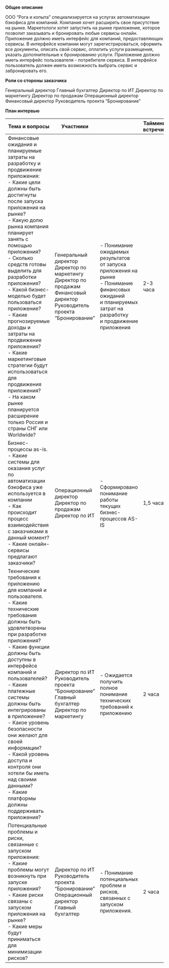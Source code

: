 ﻿**Общее описание**

ООО “Рога и копыта” специализируется на услугах автоматизации бэкофиса для компаний. Компания хочет расширять свое присутствие на рынке. Маркетологи хотят запустить на рынке приложение, которое позволит заказывать и бронировать любые сервисы онлайн.
Приложение должно иметь интерфейс для компаний, предоставляющих сервисы. В интерфейсе компании могут зарегистрироваться, оформить все документы, описать свой сервис, оплатить услуги размещения, указать дополнительные к бронированию услуги.
Приложение должно иметь интерфейс пользователя - потребителя сервиса. В интерфейсе пользователь должен иметь возможность выбрать сервис и забронировать его. 

**Роли со стороны заказчика**

Генеральный директор
Главный бухгалтер
Директор по ИТ
Директор по маркетингу
Директор по продажам
Операционный директор
Финансовый директор
Руководитель проекта “Бронирование”

**План интервью**

| Тема и вопросы                                                                                                                                                                                                                                                                                                                                                                                                                                                                                                                                                                                                   | Участники                                                                                                                                |                                                                                                                                                                            | Тайминг встречи: |
| ---------------------------------------------------------------------------------------------------------------------------------------------------------------------------------------------------------------------------------------------------------------------------------------------------------------------------------------------------------------------------------------------------------------------------------------------------------------------------------------------------------------------------------------------------------------------------------------------------------------- | ---------------------------------------------------------------------------------------------------------------------------------------- | -------------------------------------------------------------------------------------------------------------------------------------------------------------------------- | ---------------- |
| Финансовые ожидания и планируемые затраты на разработку и продвижение приложения:<br>\- Какие цели должны быть достигнуты после запуска приложения на рынке?<br>\- Какую долю рынка компания планирует занять с помощью приложения?<br>\- Сколько средств готовы выделить для разработки приложения?<br>\- Какой бизнес-моделью будет пользоваться приложение?<br>\- Какие прогнозируемые доходы и затраты на продвижение приложения?<br>\- Какие маркетинговые стратегии будут использоваться для продвижения приложения?<br>\- На каком рынке планируется расширение только Россия и страны СНГ или Worldwide? | Генеральный директор<br>Директор по маркетингу<br>Директор по продажам<br>Финансовый директор<br>Руководитель проекта “Бронирование”<br> | \- Понимание ожидаемых результатов<br>от запуска приложения на рынке<br>\- Понимание финансовых ожиданий<br>и планируемых затрат на разработку<br>и продвижение приложения | 2-3 часа         |
| Бизнес-процессы as-is.<br>\- Какие системы для оказания услуг по автоматизации бэкофиса уже используется в компании<br>\- Как происходит процесс взаимодействия с заказчиками в данный момент?<br>\- Какие онлайн-сервисы предлагают заказчики?                                                                                                                                                                                                                                                                                                                                                                  | Операционный директор<br>Директор по продажам<br>Директор по ИТ<br>                                                                      | \- Сформировано понимание работы текущих<br>бизнес-процессов AS-IS                                                                                                         | 1,5 часа         |
| Технические требования к приложению для компаний и пользователя.<br>\- Какие технические требования должны быть удовлетворены при разработке приложения?<br>\- Какие функции должны быть доступны в интерфейсе компаний и пользователей?<br>\- Какие платежные системы должны быть интегрированы в приложение?<br>\- Какое уровень безопасности они желают для своей информации?<br>\- Какой уровень доступа и контроля они хотели бы иметь над своими данными?<br>\- Какие платформы должны поддерживать приложения?                                                                                            | Директор по ИТ<br>Руководитель проекта “Бронирование”<br>Главный бухгалтер<br>Директор по маркетингу<br>                                 | \- Ожидается получить полное<br>понимание технических требований к приложению                                                                                              | 2 часа           |
| Потенциальные проблемы и риски, связанные с запуском приложения:<br>\- Какие проблемы могут возникнуть при запуске приложения?<br>\- Какие риски связаны с запуском приложения на рынке?<br>\- Какие меры будут приниматься для минимизации рисков?                                                                                                                                                                                                                                                                                                                                                              | Директор по ИТ<br>Руководитель проекта “Бронирование”<br>Операционный директор<br>Главный бухгалтер<br>                                  | \- Понимание потенциальных проблем и рисков,<br>связанных с запуском приложения.                                                                                           | 2 часа           |
